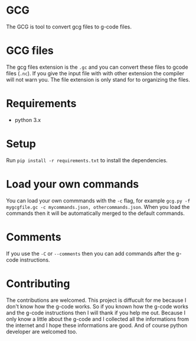 # GCG
The GCG is tool to convert gcg files to g-code files.

# GCG files
The gcg files extension is the `.gc` and you can convert these files to gcode files (`.nc`).
If you give the input file with with other extension the compiler will not warn you. The file extension is only stand for to organizing the files.

# Requirements
- python 3.x

# Setup
Run `pip install -r requirements.txt` to install the dependencies.

# Load your own commands
You can load your own commmands with the `-c` flag, for example `gcg.py -f mygcgfile.gc -c mycommands.json, othercommands.json`.
When you load the commands then it will be automatically merged to the default commands.

# Comments
If you use the `-C` or `--comments` then you can add commands after the g-code instructions.

# Contributing
The contributions are welcomed. This project is diffucult for me because I don't know how the g-code works.
So if you known how the g-code works and the g-code instructions then I will thank if you help me out.
Because I only know a little about the g-code and I collected all the informations from the internet and I hope these informations are good.
And of course python developer are welcomed too.